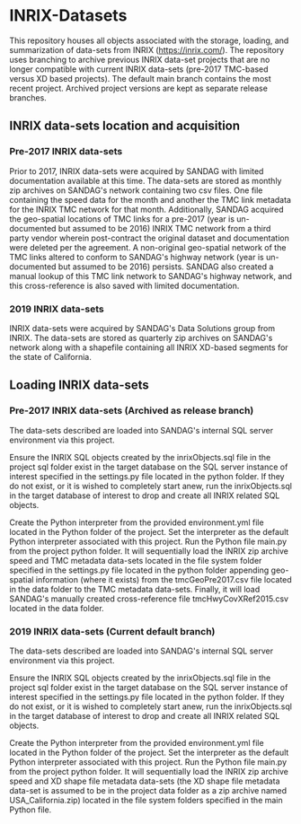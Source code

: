 # INRIX-Datasets
This repository houses all objects associated with the storage, loading, and summarization of data-sets from INRIX (https://inrix.com/). The repository uses branching to archive previous INRIX data-set projects that are no longer compatible with current INRIX data-sets (pre-2017 TMC-based versus XD based projects). The default main branch contains the most recent project. Archived project versions are kept as separate release branches.

## INRIX data-sets location and acquisition
### Pre-2017 INRIX data-sets
Prior to 2017, INRIX data-sets were acquired by SANDAG with limited documentation available at this time. The data-sets are stored as monthly zip archives on SANDAG's network containing two csv files. One file containing the speed data for the month and another the TMC link metadata for the INRIX TMC network for that month. Additionally, SANDAG acquired the geo-spatial locations of TMC links for a pre-2017 (year is un-documented but assumed to be 2016) INRIX TMC network from a third party vendor wherein post-contract the original dataset and documentation were deleted per the agreement. A non-original geo-spatial network of the TMC links altered to conform to SANDAG's highway network (year is un-documented but assumed to be 2016) persists. SANDAG also created a manual lookup of this TMC link network to SANDAG's highway network, and this cross-reference is also saved with limited documentation.

### 2019 INRIX data-sets
INRIX data-sets were acquired by SANDAG's Data Solutions group from INRIX. The data-sets are stored as quarterly zip archives on SANDAG's network along with a shapefile containing all INRIX XD-based segments for the state of California.


## Loading INRIX data-sets
### Pre-2017 INRIX data-sets (Archived as release branch)
The data-sets described are loaded into SANDAG's internal SQL server environment via this project.

Ensure the INRIX SQL objects created by the inrixObjects.sql file in the project sql folder exist in the target database on the SQL server instance of interest specified in the settings.py file located in the python folder. If they do not exist, or it is wished to completely start anew, run the inrixObjects.sql in the target database of interest to drop and create all INRIX related SQL objects.

Create the Python interpreter from the provided environment.yml file located in the Python folder of the project. Set the interpreter as the default Python interpreter associated with this project. Run the Python file main.py from the project python folder. It will sequentially load the INRIX zip archive speed and TMC metadata data-sets located in the file system folder specified in the settings.py file located in the python folder appending geo-spatial information (where it exists) from the tmcGeoPre2017.csv file located in the data folder to the TMC metadata data-sets. Finally, it will load SANDAG's manually created cross-reference file tmcHwyCovXRef2015.csv located in the data folder.

### 2019 INRIX data-sets (Current default branch)
The data-sets described are loaded into SANDAG's internal SQL server environment via this project.

Ensure the INRIX SQL objects created by the inrixObjects.sql file in the project sql folder exist in the target database on the SQL server instance of interest specified in the settings.py file located in the python folder. If they do not exist, or it is wished to completely start anew, run the inrixObjects.sql in the target database of interest to drop and create all INRIX related SQL objects.

Create the Python interpreter from the provided environment.yml file located in the Python folder of the project. Set the interpreter as the default Python interpreter associated with this project. Run the Python file main.py from the project python folder. It will sequentially load the INRIX zip archive speed and XD shape file metadata data-sets (the XD shape file metadata data-set is assumed to be in the project data folder as a zip archive named USA_California.zip) located in the file system folders specified in the main Python file.
